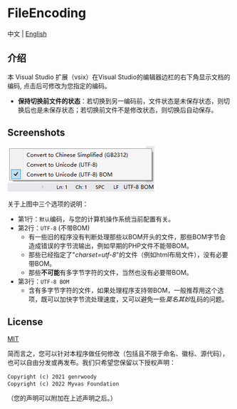 # FileEncoding

中文 | [English](./README.md)

## 介绍
本 Visual Studio 扩展（vsix）在Visual Studio的编辑器边栏的右下角显示文档的编码, 点击后可修改为您指定的编码。

- **保持切换前文件的状态**：若切换到另一编码前，文件状态是未保存状态，则切换后也是未保存状态；若切换前文件不是修改状态，则切换后自动保存。

## Screenshots

![Preview](docs/screenshots/Preview.png?raw=true "Preview")

关于上图中三个选项的说明：
- 第1行：`默认`编码，与您的计算机操作系统当前配置有关。
- 第2行：`UTF-8` (不带BOM)
    - 有一些旧的程序没有判断处理那些以BOM开头的文件，那些BOM字节会造成错误的字节流输出，例如早期的PHP文件不能带BOM。
    - 那些已经指定了"*charset=utf-8*"的文件（例如html布局文件），没有必要带BOM。
    - 那些**不可能**有多字节字符的文件，当然也没有必要带BOM。
- 第3行：`UTF-8 BOM`
    - 含有多字节字符的文件，如果处理程序支持带BOM，一般推荐用这个选项，既可以加快字节流处理速度，又可以避免一些*莫名其妙*乱码的问题。

## License
[MIT](LICENSE.txt)

简而言之，您可以针对本程序做任何修改（包括且不限于命名、徽标、源代码），也可以自由分发或再发布。我们只希望您保留以下授权声明：
```
Copyright (c) 2021 genrwoody
Copyright (c) 2022 Myvas Foundation
```
（您的声明可以附加在上述声明之后。）